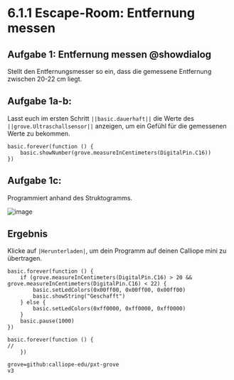 # 6.1.1 Escape-Room: Entfernung messen

## Aufgabe 1: Entfernung messen @showdialog
Stellt den Entfernungsmesser so ein, dass die gemessene Entfernung zwischen 20-22 cm liegt.

## Aufgabe 1a-b:
Lasst euch im ersten Schritt ``||basic.dauerhaft||`` die Werte
des  ``||grove.Ultraschallsensor||`` anzeigen, um ein Gefühl
für die gemessenen Werte zu bekommen. 

```blocks
basic.forever(function () {
    basic.showNumber(grove.measureInCentimeters(DigitalPin.C16))
})
```

## Aufgabe 1c:
Programmiert anhand des Struktogramms. 

![image](https://raw.githubusercontent.com/calliope-edu/arbeitsheft2tutorials/refs/heads/master/static/images/escaperoom-entfernung-messen.jpg)

## Ergebnis

Klicke auf ``|Herunterladen|``, um dein Programm auf deinen Calliope mini zu übertragen.

```blocks
basic.forever(function () {
    if (grove.measureInCentimeters(DigitalPin.C16) > 20 && grove.measureInCentimeters(DigitalPin.C16) < 22) {
        basic.setLedColors(0x00ff00, 0x00ff00, 0x00ff00)
        basic.showString("Geschafft")
    } else {
        basic.setLedColors(0xff0000, 0xff0000, 0xff0000)
    }
    basic.pause(1000)
})

```


```template
basic.forever(function () {
//
    })
```

```package
grove=github:calliope-edu/pxt-grove
v3
```